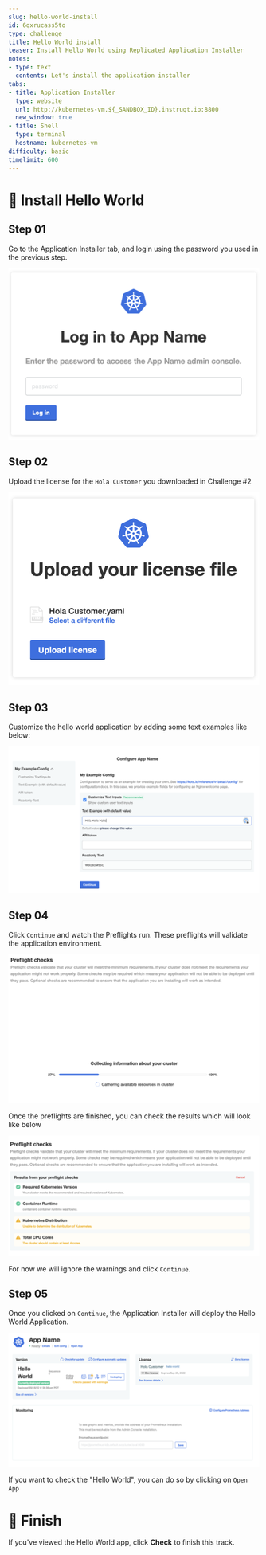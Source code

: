 ```yaml
---
slug: hello-world-install
id: 6qxrucass5to
type: challenge
title: Hello World install
teaser: Install Hello World using Replicated Application Installer
notes:
- type: text
  contents: Let's install the application installer
tabs:
- title: Application Installer
  type: website
  url: http://kubernetes-vm.${_SANDBOX_ID}.instruqt.io:8800
  new_window: true
- title: Shell
  type: terminal
  hostname: kubernetes-vm
difficulty: basic
timelimit: 600
---
```


👋 Install Hello World
===============

## Step 01

Go to the Application Installer tab, and login using the password you used in the previous step.

![Login](../assets/login.png)

## Step 02

Upload the license for the `Hola Customer` you downloaded in Challenge #2

![Upload License](../assets/upload-license.png)

## Step 03

Customize the hello world application by adding some text examples like below:

![Configuration](../assets/config.png)

## Step 04

Click `Continue` and watch the Preflights run. These preflights will validate the application environment.

![Preflights Run](../assets/preflights-run.png)

Once the preflights are finished, you can check the results which will look like below

![Preflights Results](../assets/preflights-results.png)

For now we will ignore the warnings and click `Continue`.

## Step 05

Once you clicked on `Continue`, the Application Installer will deploy the Hello World Application.

![Dashboard](../assets/dashboard.png)

If you want to check the "Hello World", you can do so by clicking on `Open App`


🏁 Finish
=========

If you've viewed the Hello World app, click **Check** to finish this track.
